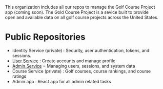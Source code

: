 This organization includes all our repos to manage the Golf Course Project app (coming soon). The Gold Course Project is a sevice built to provide open and available data on all golf course projects across the United States.

# Public Repositories

- Identity Service (private) : Security, user authentication, tokens, and sessions.
- [User Service](https://github.com/Golf-Course-Project/user-service) : Create accounts and manage profile
- [Admin Service](https://github.com/Golf-Course-Project/admin-service) = Managing users, sessions, and system data
- Course Service (private) : Golf courses, course rankings, and course ratings
- Admin app : React app for all admin related tasks

<!--

**Here are some ideas to get you started:**

🙋‍♀️ A short introduction - what is your organization all about?
🌈 Contribution guidelines - how can the community get involved?
👩‍💻 Useful resources - where can the community find your docs? Is there anything else the community should know?
🍿 Fun facts - what does your team eat for breakfast?
🧙 Remember, you can do mighty things with the power of [Markdown](https://docs.github.com/github/writing-on-github/getting-started-with-writing-and-formatting-on-github/basic-writing-and-formatting-syntax)
-->
